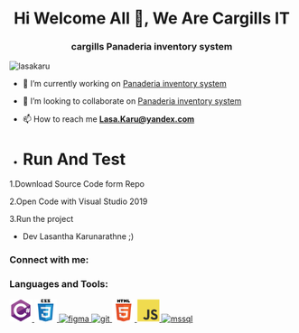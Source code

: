 






<h1 align="center">Hi Welcome All 👋, We Are Cargills IT</h1>
<h3 align="center">cargills Panaderia inventory system</h3>

<p align="left"> <img src="https://komarev.com/ghpvc/?username=lasakaru&label=Profile%20views&color=0e75b6&style=flat" alt="lasakaru" /> </p>

- 🔭 I’m currently working on [Panaderia inventory system](https://github.com/LasaKaru/Panaderia-Inventory-System)

- 👯 I’m looking to collaborate on [Panaderia inventory system](https://github.com/LasaKaru/Panaderia-Inventory-System)

- 📫 How to reach me **Lasa.Karu@yandex.com**

- # Run And Test 

1.Download Source Code form Repo

2.Open Code with Visual Studio 2019

3.Run the project 

- Dev Lasantha Karunarathne ;)

<h3 align="left">Connect with me:</h3>
<p align="left">
</p>

<h3 align="left">Languages and Tools:</h3>
<p align="left"> <a href="https://www.w3schools.com/cs/" target="_blank" rel="noreferrer"> <img src="https://raw.githubusercontent.com/devicons/devicon/master/icons/csharp/csharp-original.svg" alt="csharp" width="40" height="40"/> </a> <a href="https://www.w3schools.com/css/" target="_blank" rel="noreferrer"> <img src="https://raw.githubusercontent.com/devicons/devicon/master/icons/css3/css3-original-wordmark.svg" alt="css3" width="40" height="40"/> </a> <a href="https://www.figma.com/" target="_blank" rel="noreferrer"> <img src="https://www.vectorlogo.zone/logos/figma/figma-icon.svg" alt="figma" width="40" height="40"/> </a> <a href="https://git-scm.com/" target="_blank" rel="noreferrer"> <img src="https://www.vectorlogo.zone/logos/git-scm/git-scm-icon.svg" alt="git" width="40" height="40"/> </a> <a href="https://www.w3.org/html/" target="_blank" rel="noreferrer"> <img src="https://raw.githubusercontent.com/devicons/devicon/master/icons/html5/html5-original-wordmark.svg" alt="html5" width="40" height="40"/> </a> <a href="https://developer.mozilla.org/en-US/docs/Web/JavaScript" target="_blank" rel="noreferrer"> <img src="https://raw.githubusercontent.com/devicons/devicon/master/icons/javascript/javascript-original.svg" alt="javascript" width="40" height="40"/> </a> <a href="https://www.microsoft.com/en-us/sql-server" target="_blank" rel="noreferrer"> <img src="https://www.svgrepo.com/show/303229/microsoft-sql-server-logo.svg" alt="mssql" width="40" height="40"/> </a> </p>



